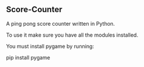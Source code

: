 ## Score-Counter ##

A ping pong score counter written in Python.

To use it make sure you have all the modules installed.


You must install pygame by running:

pip install pygame



##

